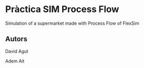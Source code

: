 # Pràctica SIM Process Flow

Simulation of a supermarket made with Process Flow of FlexSim

## Autors

David Agut

Adem Ait
